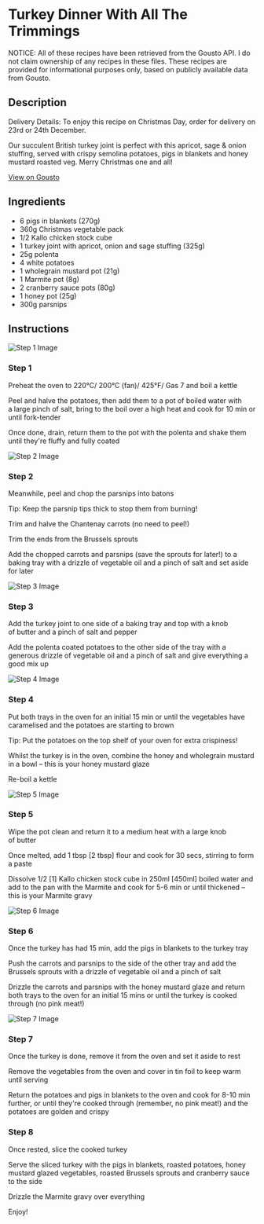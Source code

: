 # Turkey Dinner With All The Trimmings

NOTICE: All of these recipes have been retrieved from the Gousto API. I do not claim ownership of any recipes in these files. These recipes are provided for informational purposes only, based on publicly available data from Gousto.

## Description

Delivery Details: To enjoy this recipe on Christmas Day, order for delivery on 23rd or 24th December.

Our succulent British turkey joint is perfect with this apricot, sage & onion stuffing, served with crispy semolina potatoes, pigs in blankets and honey mustard roasted veg. Merry Christmas one and all!

[View on Gousto](https://www.gousto.co.uk/recipes/cookbook/turkey-dinner-with-all-the-trimmings)

## Ingredients

- 6 pigs in blankets (270g)
- 360g Christmas vegetable pack
- 1/2 Kallo chicken stock cube
- 1 turkey joint with apricot, onion and sage stuffing (325g)
- 25g polenta
- 4 white potatoes
- 1 wholegrain mustard pot (21g)
- 1 Marmite pot (8g)
- 2 cranberry sauce pots (80g)
- 1 honey pot (25g)
- 300g parsnips

## Instructions

![Step 1 Image](https://production-media.gousto.co.uk/cms/recipe-step-image/RC2303Step-1-x200.jpg)

### Step 1

Preheat the oven to 220°C/ 200°C (fan)/ 425°F/ Gas 7 and boil a kettle


Peel and halve the potatoes, then add them to a pot of boiled water with a large pinch of salt, bring to the boil over a high heat and cook for 10 min or until fork-tender


Once done, drain, return them to the pot with the polenta and shake them until they're fluffy and fully coated

![Step 2 Image](https://production-media.gousto.co.uk/cms/recipe-step-image/RC2303Step-2-x200.jpg)

### Step 2

Meanwhile, peel and chop the parsnips into batons


Tip: Keep the parsnip tips thick to stop them from burning!


Trim and halve the Chantenay carrots (no need to peel!)


Trim the ends from the Brussels sprouts


Add the chopped carrots and parsnips (save the sprouts for later!) to a baking tray with a drizzle of vegetable oil and a pinch of salt and set aside for later

![Step 3 Image](https://production-media.gousto.co.uk/cms/recipe-step-image/RC2303Step-3-x200.jpg)

### Step 3

Add the turkey joint to one side of a baking tray and top with a knob of butter and a pinch of salt and pepper


Add the polenta coated potatoes to the other side of the tray with a generous drizzle of vegetable oil and a pinch of salt and give everything a good mix up

![Step 4 Image](https://production-media.gousto.co.uk/cms/recipe-step-image/RC2303Step-4-x200.jpg)

### Step 4

Put both trays in the oven for an initial 15 min or until the vegetables have caramelised and the potatoes are starting to brown


Tip: Put the potatoes on the top shelf of your oven for extra crispiness!


Whilst the turkey is in the oven, combine the honey and wholegrain mustard in a bowl – this is your honey mustard glaze


Re-boil a kettle

![Step 5 Image](https://production-media.gousto.co.uk/cms/recipe-step-image/RC2303Step-5-x200.jpg)

### Step 5

Wipe the pot clean and return it to a medium heat with a large knob of butter


Once melted, add 1 tbsp <span class="text-danger">[2 tbsp]</span> flour and cook for 30 secs, stirring to form a paste


Dissolve 1/2 <span class="text-danger">[1]</span> Kallo chicken stock cube in 250ml <span class="text-danger">[450ml]</span> boiled water and add to the pan with the Marmite and cook for 5-6 min or until thickened – this is your Marmite gravy

![Step 6 Image](https://production-media.gousto.co.uk/cms/recipe-step-image/RC2303Step-6-x200.jpg)

### Step 6

Once the turkey has had 15 min, add the pigs in blankets to the turkey tray


Push the carrots and parsnips to the side of the other tray and add the Brussels sprouts with a drizzle of vegetable oil and a pinch of salt


Drizzle the carrots and parsnips with the honey mustard glaze and return both trays to the oven for an initial 15 mins or until the turkey is cooked through (no pink meat!)

![Step 7 Image](https://production-media.gousto.co.uk/cms/recipe-step-image/RC2303Step-7-x200.jpg)

### Step 7

Once the turkey is done, remove it from the oven and set it aside to rest


Remove the vegetables from the oven and cover in tin foil to keep warm until serving


Return the potatoes and pigs in blankets to the oven and cook for 8-10 min further, or until they're cooked through (remember, no pink meat!) and the potatoes are golden and crispy

### Step 8

Once rested, slice the cooked turkey


Serve the sliced turkey with the pigs in blankets, roasted potatoes, honey mustard glazed vegetables, roasted Brussels sprouts and cranberry sauce to the side


Drizzle the Marmite gravy over everything


Enjoy!

